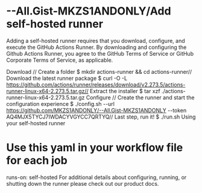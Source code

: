# --All.Gist-MKZS1ANDONLY/Add self-hosted runner
Adding a self-hosted runner requires that you download, configure, and execute the GitHub Actions Runner. By downloading and configuring the Github Actions Runner, you agree to the GitHub Terms of Service or GitHub Corporate Terms of Service, as applicable.

Download
// Create a folder
$ mkdir actions-runner && cd actions-runner// Download the latest runner package
$ curl -O -L https://github.com/actions/runner/releases/download/v2.273.5/actions-runner-linux-x64-2.273.5.tar.gz// Extract the installer
$ tar xzf ./actions-runner-linux-x64-2.273.5.tar.gz
Configure
// Create the runner and start the configuration experience
$ ./config.sh --url https://github.com/MKZS1ANDONLY/--All.Gist-MKZS1ANDONLY --token AQ4MJX5TYCJ7IWDACYVGYCC7QRTYQ// Last step, run it!
$ ./run.sh
Using your self-hosted runner
# Use this yaml in your workflow file for each job
runs-on: self-hosted
For additional details about configuring, running, or shutting down the runner please check out our product docs.
